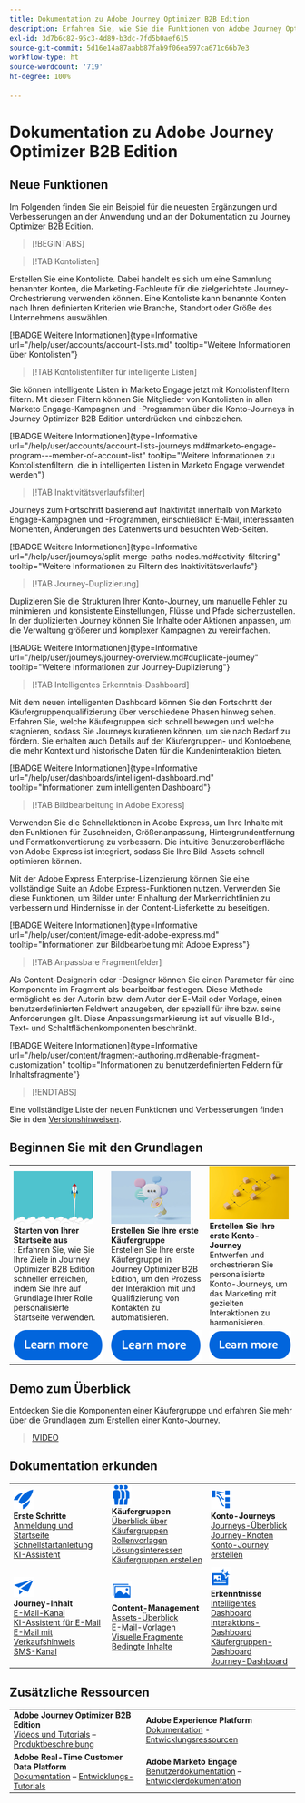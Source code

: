 ```yaml
---
title: Dokumentation zu Adobe Journey Optimizer B2B Edition
description: Erfahren Sie, wie Sie die Funktionen von Adobe Journey Optimizer B2B Edition zum Orchestrieren von Konto- und Käufergruppen-Journeys mithilfe der integrierten generativen KI und einer branchenführenden Automatisierung verwenden können.
exl-id: 3d7b6c82-95c3-4d89-b3dc-7fd5b0aef615
source-git-commit: 5d16e14a87aabb87fab9f06ea597ca671c66b7e3
workflow-type: ht
source-wordcount: '719'
ht-degree: 100%

---
```


# Dokumentation zu Adobe Journey Optimizer B2B Edition

## Neue Funktionen

Im Folgenden finden Sie ein Beispiel für die neuesten Ergänzungen und Verbesserungen an der Anwendung und an der Dokumentation zu Journey Optimizer B2B Edition.

>[!BEGINTABS]

>[!TAB Kontolisten]

Erstellen Sie eine Kontoliste. Dabei handelt es sich um eine Sammlung benannter Konten, die Marketing-Fachleute für die zielgerichtete Journey-Orchestrierung verwenden können. Eine Kontoliste kann benannte Konten nach Ihren definierten Kriterien wie Branche, Standort oder Größe des Unternehmens auswählen.

[!BADGE Weitere Informationen]{type=Informative url="/help/user/accounts/account-lists.md" tooltip="Weitere Informationen über Kontolisten"}

>[!TAB Kontolistenfilter für intelligente Listen]

Sie können intelligente Listen in Marketo Engage jetzt mit Kontolistenfiltern filtern. Mit diesen Filtern können Sie Mitglieder von Kontolisten in allen Marketo Engage-Kampagnen und -Programmen über die Konto-Journeys in Journey Optimizer B2B Edition unterdrücken und einbeziehen. 

[!BADGE Weitere Informationen]{type=Informative url="/help/user/accounts/account-lists-journeys.md#marketo-engage-program---member-of-account-list" tooltip="Weitere Informationen zu Kontolistenfiltern, die in intelligenten Listen in Marketo Engage verwendet werden"}

>[!TAB Inaktivitätsverlaufsfilter]

Journeys zum Fortschritt basierend auf Inaktivität innerhalb von Marketo Engage-Kampagnen und -Programmen, einschließlich E-Mail, interessanten Momenten, Änderungen des Datenwerts und besuchten Web-Seiten.

[!BADGE Weitere Informationen]{type=Informative url="/help/user/journeys/split-merge-paths-nodes.md#activity-filtering" tooltip="Weitere Informationen zu Filtern des Inaktivitätsverlaufs"}

>[!TAB Journey-Duplizierung]

Duplizieren Sie die Strukturen Ihrer Konto-Journey, um manuelle Fehler zu minimieren und konsistente Einstellungen, Flüsse und Pfade sicherzustellen. In der duplizierten Journey können Sie Inhalte oder Aktionen anpassen, um die Verwaltung größerer und komplexer Kampagnen zu vereinfachen.

[!BADGE Weitere Informationen]{type=Informative url="/help/user/journeys/journey-overview.md#duplicate-journey" tooltip="Weitere Informationen zur Journey-Duplizierung"}

>[!TAB Intelligentes Erkenntnis-Dashboard]

Mit dem neuen intelligenten Dashboard können Sie den Fortschritt der Käufergruppenqualifizierung über verschiedene Phasen hinweg sehen. Erfahren Sie, welche Käufergruppen sich schnell bewegen und welche stagnieren, sodass Sie Journeys kuratieren können, um sie nach Bedarf zu fördern. Sie erhalten auch Details auf der Käufergruppen- und Kontoebene, die mehr Kontext und historische Daten für die Kundeninteraktion bieten.

[!BADGE Weitere Informationen]{type=Informative url="/help/user/dashboards/intelligent-dashboard.md" tooltip="Informationen zum intelligenten Dashboard"}

>[!TAB Bildbearbeitung in Adobe Express]

Verwenden Sie die Schnellaktionen in Adobe Express, um Ihre Inhalte mit den Funktionen für Zuschneiden, Größenanpassung, Hintergrundentfernung und Formatkonvertierung zu verbessern. Die intuitive Benutzeroberfläche von Adobe Express ist integriert, sodass Sie Ihre Bild-Assets schnell optimieren können.

Mit der Adobe Express Enterprise-Lizenzierung können Sie eine vollständige Suite an Adobe Express-Funktionen nutzen. Verwenden Sie diese Funktionen, um Bilder unter Einhaltung der Markenrichtlinien zu verbessern und Hindernisse in der Content-Lieferkette zu beseitigen.

[!BADGE Weitere Informationen]{type=Informative url="/help/user/content/image-edit-adobe-express.md" tooltip="Informationen zur Bildbearbeitung mit Adobe Express"}

>[!TAB Anpassbare Fragmentfelder]

Als Content-Designerin oder -Designer können Sie einen Parameter für eine Komponente im Fragment als bearbeitbar festlegen. Diese Methode ermöglicht es der Autorin bzw. dem Autor der E-Mail oder Vorlage, einen benutzerdefinierten Feldwert anzugeben, der speziell für ihre bzw. seine Anforderungen gilt. Diese Anpassungsmarkierung ist auf visuelle Bild-, Text- und Schaltflächenkomponenten beschränkt. 

[!BADGE Weitere Informationen]{type=Informative url="/help/user/content/fragment-authoring.md#enable-fragment-customization" tooltip="Informationen zu benutzerdefinierten Feldern für Inhaltsfragmente"}

>[!ENDTABS]

Eine vollständige Liste der neuen Funktionen und Verbesserungen finden Sie in den [Versionshinweisen](../user/release-notes/release-notes.md). <!-- Stay up-to-date with the latest changes in our documentation by visiting the [documentation updates page](using/rn/documentation-updates.md).-->

## Beginnen Sie mit den Grundlagen

<table style="table-layout:fixed">
  <tr style="border: 0;">
    <td>
    <a href="home-page.md"><img width="140px" src="./assets/launch.png" alt="Start der Produktnutzung"></a>
    <div><strong>Starten von Ihrer Startseite aus</strong><br/>: Erfahren Sie, wie Sie Ihre Ziele in Journey Optimizer B2B Edition schneller erreichen, indem Sie Ihre auf Grundlage Ihrer Rolle personalisierte Startseite verwenden.</div>
    </td>
      <td>
    <a href="buying-groups/buying-groups-overview.md"><img width="140px" src="./assets/communication.png" alt="Käufergruppen"></a>
    <div><strong>Erstellen Sie Ihre erste Käufergruppe</strong><br/>Erstellen Sie Ihre erste Käufergruppe in Journey Optimizer B2B Edition, um den Prozess der Interaktion mit und Qualifizierung von Kontakten zu automatisieren.</div>
    </td>
    <td>
    <a href="journeys/journey-overview.md"><img width="140px" src="./assets/flow.png" alt="Konto-Journeys"></a>
    <div><strong>Erstellen Sie Ihre erste Konto-Journey</strong><br/>Entwerfen und orchestrieren Sie personalisierte Konto-Journeys, um das Marketing mit gezielten Interaktionen zu harmonisieren. 
    </div>
    </td>
  </tr>
  <tr style="border: 0;">
    <td align="center"><a href="home-page.md"><img src="../assets/learn-more.svg" alt="Weitere Informationen"></a></td>
    <td align="center"><a href="buying-groups/buying-groups-overview.md"><img src="../assets/learn-more.svg" alt="Weitere Informationen"></a></td>
    <td align="center"><a href="journeys/journey-overview.md"><img src="../assets/learn-more.svg" alt="Weitere Informationen"></a></td>
    </tr>
</table>

## Demo zum Überblick

Entdecken Sie die Komponenten einer Käufergruppe und erfahren Sie mehr über die Grundlagen zum Erstellen einer Konto-Journey.

>[!VIDEO](https://video.tv.adobe.com/v/3432054?quality=12)

## Dokumentation erkunden

<table style="table-layout:auto">
  <tr style="border: 0;">
    <td>
      <img src="../assets/do-not-localize/icon-quick-start.svg" width="35px" alt="Erste Schritte"><br/>
<strong>Erste Schritte</strong><br/><a href="home-page.md">Anmeldung und Startseite</a><br/><a href="./start/get-started.md">Schnellstartanleitung</a> <br/><a href="./ai-assistant/ai-assistant-overview.md">KI-Assistent</a>
    </td>
    <!--
    <td>
      <img src="../assets/do-not-localize/icon-configure.svg" width="35px"><br/>
      <strong>Configuration<br/>administration</strong><br/><a href="using/configuration/channel-surfaces.md">Channel surfaces</a> - <a href="using/configuration/about-data-sources-events-actions.md">Configure journeys</a>  - <a href="using/administration/permissions-overview.md">Access control</a> - <a href="using/administration/sandboxes.md">Sandboxes management</a>
    </td> -->
    <td>
      <img src="../assets/do-not-localize/icon_audience.svg" width="35px" alt="Käufergruppen"><br/>
<strong>Käufergruppen</strong><br/><a href="./buying-groups/buying-groups-overview.md">Überblick über Käufergruppen</a><br/><a href="./buying-groups/buying-groups-role-templates.md">Rollenvorlagen</a><br/><a href="./buying-groups/solution-interests.md">Lösungsinteressen</a><br/><a href="./buying-groups/buying-groups-create.md">Käufergruppen erstellen</a>
    </td>
    <td>
      <img src="../assets/do-not-localize/icon-paths.svg" width="35px" alt="Konto-Journeys"><br/>
<strong>Konto-Journeys</strong><br/><a href="./journeys/journey-overview.md">Journeys-Überblick</a><br/><a href="./journeys/journey-nodes.md">Journey-Knoten</a><br/><a href="./journeys/journey-overview.md#create-an-account-journey">Konto-Journey erstellen</a>
    </td>
  </tr>
  <tr style="border: 0;">
    <td>
      <img src="../assets/do-not-localize/icon-campaign.svg" width="35px" alt="Journey-Inhalt"><br/>
      <strong>Journey-Inhalt</strong><br/><a href="./content/add-email.md">E-Mail-Kanal</a><br/><a href="./content/ai-assistant-emails.md">KI-Assistent für E-Mail</a><br/><a href="./content/sales-alert-email.md">E-Mail mit Verkaufshinweis</a><br/><a href="./content/sms-authoring.md">SMS-Kanal</a>
    </td>
        <td>
      <img src="../assets/do-not-localize/icon_assets.svg" width="35px" alt="Content-Management"><br/>
<strong>Content-Management</strong><br/><a href="./content/assets-overview.md">Assets-Überblick</a><br/><a href="./content/email-templates.md">E-Mail-Vorlagen</a><br/><a href="./content/fragments.md">Visuelle Fragmente</a><br/><a href="./content/conditional-content.md">Bedingte Inhalte</a>
    </td>
    <td>
      <img src="../assets/do-not-localize/icon-offer.svg" width="35px" alt="Erkenntnisse und Dashboards"><br/>
<strong>Erkenntnisse</strong><br/><a href="./dashboards/intelligent-dashboard.md">Intelligentes Dashboard</a><br/><a href="./dashboards/engagement-dashboard.md">Interaktions-Dashboard</a><br/><a href="./dashboards/buying-groups-dashboard.md">Käufergruppen-Dashboard</a><br/><a href="./dashboards/journeys-dashboard.md">Journey-Dashboard</a>
    </td>

</tr>
</table>

## Zusätzliche Ressourcen

<table style="table-layout:fixed"><tr style="border: 0;">
<tr><td><strong>Adobe Journey Optimizer B2B Edition</strong><br/>
<a href="https://experienceleague.adobe.com/de/docs/journey-optimizer-b2b-learn/tutorials/overview" target="_blank">Videos und Tutorials</a> – <a href="https://helpx.adobe.com/de/legal/product-descriptions/adobe-journey-optimizer-b2b.html" target="_blank">Produktbeschreibung</a> <!-- - <a href="https://www.adobe.com/content/dam/cc/en/security/pdfs/AJO_SecurityOverview.pdf" target="_blank">Security overview (PDF)</a> - <a href="https://developer.adobe.com/journey-optimizer-apis/" target="_blank">APIs reference</a> - <a href="https://experienceleague.adobe.com/tools/ajo-schemas/schema-dictionary.html?lang=de" target="_blank">Journey Optimizer Schema Dictionary</a> -->
</td>
<td><strong>Adobe Experience Platform</strong><br/>
<a href="https://experienceleague.adobe.com/de/docs/experience-platform/landing/home" target="_blank">Dokumentation</a> - <a href="https://business.adobe.com/de/products/experience-platform/documentation-and-developer-resources.html" target="_blank">Entwicklungsressourcen</a>
</td></tr>
<tr><td><strong>Adobe Real-Time Customer Data Platform</strong><br/>
<a href="https://experienceleague.adobe.com/de/docs/experience-platform/rtcdp/home" target="_blank">Dokumentation</a> – <a href="https://experienceleague.adobe.com/de/docs/platform-learn/getting-started-for-data-architects-and-data-engineers/overview" target="_blank">Entwicklungs-Tutorials</a>
</td><td><strong>Adobe Marketo Engage</strong><br/>
<a href="https://experienceleague.adobe.com/de/docs/marketo/using/home" target="_blank">Benutzerdokumentation</a> – <a href="https://experienceleague.adobe.com/de/docs/marketo-developer/marketo/home" target="_blank">Entwicklerdokumentation</a>
</td>
</tr></table>

